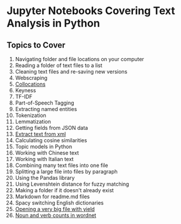 # Jupyter Notebooks Covering Text Analysis in Python

## Topics to Cover

1. Navigating folder and file locations on your computer
2. Reading a folder of text files to a list
3. Cleaning text files and re-saving new versions
4. Webscraping
5. [Collocations](https://github.com/dh-fall-2018/jupyter-notebooks-text-analysis/blob/master/Collocations-with-spacy-processing.ipynb)
6. Keyness
7. TF-IDF
8. Part-of-Speech Tagging
9. Extracting named entities
10. Tokenization
11. Lemmatization
12. Getting fields from JSON data
13. [Extract text from xml](https://github.com/dh-fall-2018/jupyter-notebooks-text-analysis/blob/master/Extract-Text-from-XML.ipynb)
14. Calculating cosine similarities
15. Topic models in Python
16. Working with Chinese text 
17. Working with Italian text
18. Combining many text files into one file
19. Splitting a large file into files by paragraph
20. Using the Pandas library
21. Using Levenshtein distance for fuzzy matching
22. Making a folder if it doesn't already exist
23. Markdown for readme.md files
24. Spacy switching English dictionaries
25. [Opening a very big file with yield](https://github.com/dh-fall-2018/jupyter-notebooks-text-analysis/blob/master/Load-big.ipynb)
26. [Noun and verb counts in wordnet](https://github.com/dh-fall-2018/jupyter-notebooks-text-analysis/blob/master/Wordnet-synset-counts.ipynb)
